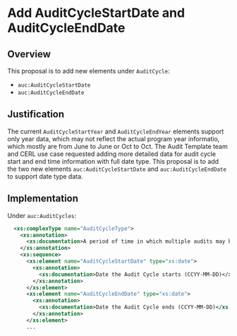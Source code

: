 # Add AuditCycleStartDate and AuditCycleEndDate

## Overview

This proposal is to add new elements under `AuditCycle`:

- `auc:AuditCycleStartDate`
- `auc:AuditCycleEndDate`

## Justification

The current `AuditCycleStartYear` and `AuditCycleEndYear` elements support only year data, which may not reflect the actual program year informatio, which mostly are from June to June or Oct to Oct. The Audit Template team and CERL use case requested adding more detailed data for audit cycle start and end time information with full date type. This proposal is to add the two new elements `auc:AuditCycleStartDate` and `auc:AuditCycleEndDate` to support date type data.

## Implementation

Under `auc:AuditCycles`:

```xml
  <xs:complexType name="AuditCycleType">
    <xs:annotation>
      <xs:documentation>A period of time in which multiple audits may be conducted</xs:documentation>
    </xs:annotation>
    <xs:sequence>
      <xs:element name="AuditCycleStartDate" type="xs:date">
        <xs:annotation>
          <xs:documentation>Date the Audit Cycle starts (CCYY-MM-DD)</xs:documentation>
        </xs:annotation>
      </xs:element>
      <xs:element name="AuditCycleEndDate" type="xs:date">
        <xs:annotation>
          <xs:documentation>Date the Audit Cycle ends (CCYY-MM-DD)</xs:documentation>
        </xs:annotation>
      </xs:element>
      ...
```
